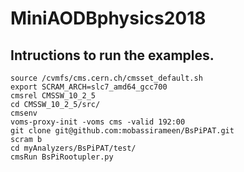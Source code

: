 # MiniAODBphysics2018

## Intructions to run the examples.
```
source /cvmfs/cms.cern.ch/cmsset_default.sh
export SCRAM_ARCH=slc7_amd64_gcc700
cmsrel CMSSW_10_2_5
cd CMSSW_10_2_5/src/
cmsenv
voms-proxy-init -voms cms -valid 192:00
git clone git@github.com:mobassirameen/BsPiPAT.git
scram b
cd myAnalyzers/BsPiPAT/test/
cmsRun BsPiRootupler.py
```



